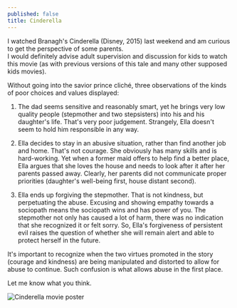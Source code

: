 ```yaml
---
published: false
title: Cinderella
---
```



I watched Branagh's Cinderella (Disney, 2015) last weekend and am curious to get the perspective of some parents.  
I would definitely advise adult supervision and discussion for kids to watch this movie (as with previous versions of this tale and many other supposed kids movies).  

Without going into the savior prince cliché, three observations of the kinds of poor choices and values displayed:  

1. The dad seems sensitive and reasonably smart, yet he brings very low quality people (stepmother and two stepsisters) into his and his daughter's life. That's very poor judgement. Strangely, Ella  doesn't seem to hold him responsible in any way.  

2. Ella decides to stay in an abusive situation, rather than find another job and home. That's not courage. She obviously has many skills and is hard-working. Yet when a former maid offers to help find a better place, Ella argues that she loves the house and needs to look after it after her parents passed away. Clearly, her parents did not communicate proper priorities (daughter's well-being first, house distant second).  

3. Ella ends up forgiving the stepmother. That is not kindness, but perpetuating the abuse. Excusing and showing empathy towards a sociopath means the sociopath wins and has power of you. The stepmother not only has caused a lot of harm, there was no indication that she recognized it or felt sorry. So, Ella's forgiveness of persistent evil raises the question of whether she will remain alert and able to protect herself in the future.

It's important to recognize when the two virtues promoted in the story (courage and kindness) are being manipulated and distorted to allow for abuse to continue. Such confusion is what allows abuse in the first place.

Let me know what you think.

![Cinderella movie poster]({{site.baseurl}}/archives/images/Cinderella.jpg)

